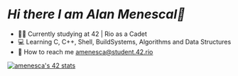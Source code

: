 # ***Hi there I am Alan Menescal👋***
- 👨‍💻 Currently studying at 42 | Rio as a Cadet 
- 💻 Learning C, C++, Shell, BuildSystems, Algorithms and Data Structures 
- 📧 How to reach me amenesca@student.42.rio 

[![amenesca's 42 stats](https://badge42.vercel.app/api/v2/cl4mzk6kp001109i3vjrywrb2/stats?cursusId=21&coalitionId=undefined)](https://github.com/JaeSeoKim/badge42)
